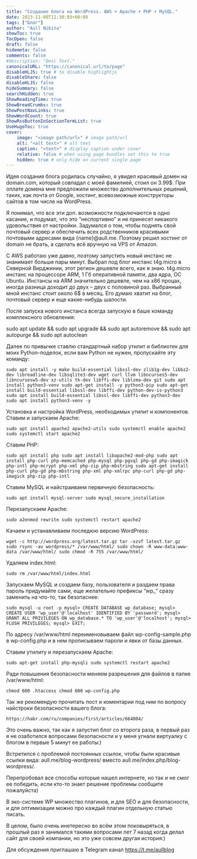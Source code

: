 ```yaml
---
title: "Создание блога на WordPress. AWS + Apache + PHP + MySQL."
date: 2023-11-09T11:30:03+00:00
tags: ["Блог"]
author: "Aull Nikita"
showToc: true
TocOpen: false
draft: false
hidemeta: false
comments: false
#description: "Desc Text."
canonicalURL: "https://canonical.url/to/page"
disableHLJS: true # to disable highlightjs
disableShare: false
disableHLJS: false
hideSummary: false
searchHidden: true
ShowReadingTime: true
ShowBreadCrumbs: true
ShowPostNavLinks: true
ShowWordCount: true
ShowRssButtonInSectionTermList: true
UseHugoToc: true
cover:
    image: "<image path/url>" # image path/url
    alt: "<alt text>" # alt text
    caption: "<text>" # display caption under cover
    relative: false # when using page bundles set this to true
    hidden: true # only hide on current single page
---
```


Идея создания блога родилась случайно, я увидел красивый домен на domain.com, который совпадал с моей фамилией, cтоил он 3.99$. При оплате домена мне предложили множество дополнительных решений, таких, как почта от Google, хостинг, всевозможные конструкторы сайтов в том числе на WordPress.

Я понимал, что все эти доп. возможности подключаются в одно касание, и подумал, что это “неспортивно” и не принесет никакого удовольствия от настройки. Задумался о том, чтобы поднять свой почтовый сервер и обеспечить всех родственников красивыми почтовыми адресами вида {name}@aull.me. Поэтому решил хостинг от domain не брать, а сделать всё вручную на VPS от Amazon.

C AWS работаю уже давно, поэтому запустить новый инстанс не знанимает больше пары минут. Выбрал под блог инстанс t4g.micro в Северной Вирджинии, этот регион дешевле всего, как я знаю. t4g.micro инстанс на процессоре ARM, 1 Гб оперативной памяти, два ядра, ОС Ubuntu. Инстансы на ARM значительно дешевле, чем на х86 процах, иногда разница доходит до двух – двух с половиной раз. Выбранный мной инстанс стоит около 6$ в месяц. Его думаю хватит на блог, почтовый сервер и еще какие-нибудь шалости.

После запуска нового инстанса всегда запускую в баше команду комплексного обновления:

sudo apt update && sudo apt upgrade && sudo apt autoremove && sudo apt autopurge && sudo apt autoclean

Далее по привычке ставлю стандартный набор утилит и библиотек для моих Python-поделок, если вам Python не нужен, пропускайте эту команду:

```sudo apt install -y make build-essential libssl-dev zlib1g-dev libbz2-dev libreadline-dev libsqlite3-dev wget curl llvm libncurses5-dev libncursesw5-dev xz-utils tk-dev libffi-dev liblzma-dev git sudo apt install python3-venv sudo apt-get install -y python3-pip sudo apt-get install build-essential libssl-dev libffi-dev python-dev-is-python3 sudo apt install build-essential libssl-dev libffi-dev python3-dev sudo apt install python3-venv -y```

 
 
Установка и настройка WordPress, необходимых утилит и компонентов.
Cтавим и запускаем Apache:

```sudo apt install apache2 apache2-utils sudo systemctl enable apache2 sudo systemctl start apache2```

Ставим PHP:

```sudo apt install php sudo apt install libapache2-mod-php sudo apt install php-curl php-memcached php-mysql php-pgsql php-gd php-imagick php-intl php-mcrypt php-xml php-zip php-mbstring sudo apt-get install php-curl php-gd php-mbstring php-xml php-xmlrpc php-curl php-gd php-imagick php-zip php-intl```

Ставим MySQL и найстраиваем первичную безопасность:

```sudo apt install mysql-server sudo mysql_secure_installation```

Перезапускаем Apache:

```sudo a2enmod rewrite sudo systemctl restart apache2```

Качаем и устанавливаем последюю версию WordPress:

```wget -c http://wordpress.org/latest.tar.gz tar -xzvf latest.tar.gz sudo rsync -av wordpress/* /var/www/html/ sudo chown -R www-data:www-data /var/www/html/ sudo chmod -R 755 /var/www/html/```

Удаляем index.html:

```sudo rm /var/www/html/index.html```

Запускаем MySQL и создаем базу, пользователя и раздаем права пароль придумайте сами, еще желательно префиксы “wp_” сразу заменить на что-то, так безопаснее:

```sudo mysql -u root -p mysql> CREATE DATABASE wp_database; mysql> CREATE USER 'wp_user'@'localhost' IDENTIFIED BY 'password'; mysql> GRANT ALL PRIVILEGES ON wp_database.* TO 'wp_user'@'localhost'; mysql> FLUSH PRIVILEGES; mysql> EXIT;```

По адресу /var/www/html переименовываем файл wp-config-sample.php в wp-config.php и в нем прописываем пароли и явки от базы данных.

Ставим утилиту и перезапускаем Apache:

```sudo apt-get install php-mysqli sudo systemctl restart apache2```

Ради повышения безопасности меняем разрешения для файлов в папке /var/www/html:

```chmod 600 .htaccess chmod 600 wp-config.php```

Так же рекомендую прочитать пост и коментарии под ним по вопросу найстроки безопасности вашего блога:

```https://habr.com/ru/companies/first/articles/664004/```

Это очень важно, так как я запустил блог со второга раза, в первый раз я не озаботился вопросами безопасности и у меня угнали виртуалку с блогом в первые 5 минут ее работы:)

Встретился с проблемой постоянных ссылок, чтобы были красивые ссылки вида: aull.me/blog-wordpress/ вместо aull.me/index.php/blog-wordpress/.

Перепробовал все способы которые нашел интернете, но так и не смог ее победить, если кто-то знает решение проблемы сообщите пожалуйста)

В эко-системе WP множество плагинов, и для SEO и для безопасности, и для оптимизации можно про каждый плагин отдельную статью писать.

В целом, было очень инетересно во всём этом поковыряться, в прошлый раз я занимался такими вопросами лет 7 назад когда делал сайт для своей компании, но это уже совсем другая история:)

Для обсуждения приглашаю в Telegram канал https://t.me/aullblog
